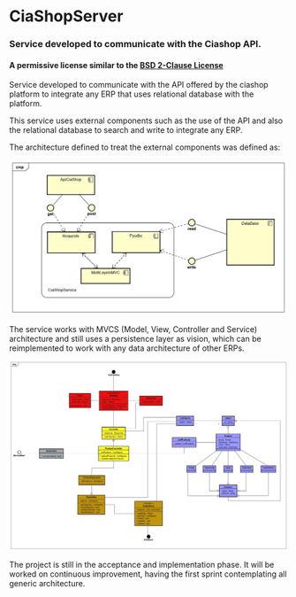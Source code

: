 # CiaShopServer
### Service developed to communicate with the Ciashop API.
#### A permissive license similar to the [BSD 2-Clause License](https://github.com/marcosvsilva/CiaShopServer/blob/master/LICENSE)

Service developed to communicate with the API offered by the ciashop platform to integrate any ERP that uses relational database with the platform.

This service uses external components such as the use of the API and also the relational database to search and write to integrate any ERP.

The architecture defined to treat the external components was defined as:

![alt text](https://github.com/marcosvsilva/CiaShopServer/blob/master/docs/ComponentDiagram.jpg "ComponentDiagram")

The service works with MVCS (Model, View, Controller and Service) architecture and still uses a persistence layer as vision, which can be reimplemented to work with any data architecture of other ERPs.

![alt text](https://github.com/marcosvsilva/CiaShopServer/blob/master/docs/ClassDiagram.jpg "ClassDiagram")

The project is still in the acceptance and implementation phase. It will be worked on continuous improvement, having the first sprint contemplating all generic architecture.

